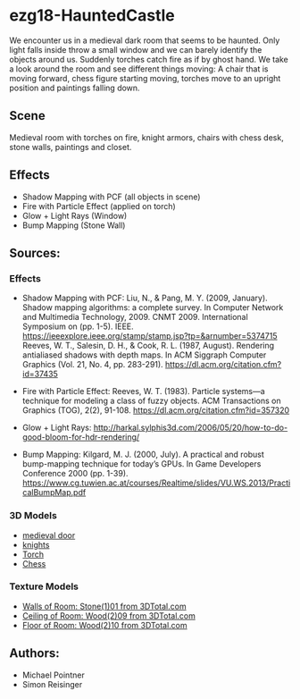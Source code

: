 # ezg18-HauntedCastle
We encounter us in a medieval dark room that seems to be haunted. Only light falls inside throw a small window and we can barely identify the objects around us. Suddenly torches catch fire as if by ghost hand. We take a look around the room and see different things moving: A chair that is moving forward, chess figure starting moving, torches move to an upright position and paintings falling down.


## Scene
Medieval room with torches on fire, knight armors, chairs with chess desk, stone walls, paintings and closet.

## Effects
* Shadow Mapping with PCF (all objects in scene)
* Fire with Particle Effect (applied on torch)
* Glow + Light Rays (Window)
* Bump Mapping (Stone Wall)


## Sources:
### Effects
* Shadow Mapping with PCF:
Liu, N., & Pang, M. Y. (2009, January). Shadow mapping algorithms: a complete survey. In Computer Network and Multimedia Technology, 2009. CNMT 2009. International Symposium on (pp. 1-5). IEEE. https://ieeexplore.ieee.org/stamp/stamp.jsp?tp=&arnumber=5374715 Reeves, W. T., Salesin, D. H., & Cook, R. L. (1987, August). Rendering antialiased shadows with depth maps. In ACM Siggraph Computer Graphics (Vol. 21, No. 4, pp. 283-291).
https://dl.acm.org/citation.cfm?id=37435

* Fire with Particle Effect: Reeves, W. T. (1983). Particle systems—a technique for modeling a class of fuzzy objects. ACM Transactions on Graphics (TOG), 2(2), 91-108. https://dl.acm.org/citation.cfm?id=357320

* Glow + Light Rays: http://harkal.sylphis3d.com/2006/05/20/how-to-do-good-bloom-for-hdr-rendering/

* Bump Mapping: Kilgard, M. J. (2000, July). A practical and robust bump-mapping technique for today’s GPUs. In Game Developers Conference 2000 (pp. 1-39). https://www.cg.tuwien.ac.at/courses/Realtime/slides/VU.WS.2013/PracticalBumpMap.pdf

### 3D Models
* [medieval door](https://free3d.com/3d-model/medieval-door-16986.html)
* [knights](https://free3d.com/3d-model/knight-84265.html)
* [Torch](https://www.yobi3d.com/q/3d-models-fire-torch)
* [Chess](https://free3d.com/3d-model/chess-table-18114.html)

### Texture Models
* [Walls of Room: Stone(1)01 from 3DTotal.com](https://www.cg.tuwien.ac.at/courses/Textures/Total_Textures_V1/)
* [Ceiling of Room: Wood(2)09 from 3DTotal.com](https://www.cg.tuwien.ac.at/courses/Textures/Total_Textures_V1/)
* [Floor of Room: Wood(2)10 from 3DTotal.com](https://www.cg.tuwien.ac.at/courses/Textures/Total_Textures_V1/)

## Authors:
* Michael Pointner
* Simon Reisinger
